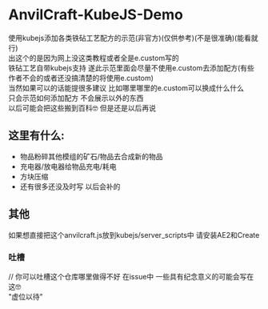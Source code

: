 # AnvilCraft-KubeJS-Demo
使用kubejs添加各类铁砧工艺配方的示范(非官方)(仅供参考)(不是很准确)(能看就行)  
出这个的是因为网上没这类教程或者全是e.custom写的  
铁砧工艺自带kubejs支持 遂此示范里面会尽量不使用e.custom去添加配方(有些作者不会的或者还没搞清楚的将使用e.custom)  
当然如果可以的话能提很多建议 比如哪里哪里的e.custom可以换成什么什么  
只会示范如何添加配方 不会展示以外的东西  
以后可能会把这些搬到百科🤓 但是还是以后再说
## 这里有什么:  
* 物品粉碎其他模组的矿石/物品去合成新的物品
* 充电器/放电器给物品充电/耗电
* 方块压缩
* 还有很多还没及时写 以后会补的
## 其他
如果想直接把这个anvilcraft.js放到kubejs/server_scripts中 请安装AE2和Create  
### 吐槽
// 你可以吐槽这个仓库哪里做得不好 在issue中 一些具有纪念意义的可能会写在这🤓  
"虚位以待"